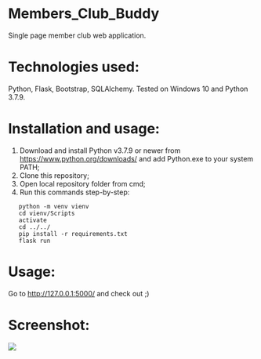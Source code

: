 # Members_Club_Buddy
Single page member club web application.

# Technologies used:
Python, Flask, Bootstrap, SQLAlchemy. Tested on Windows 10 and Python 3.7.9.

# Installation and usage:
1. Download and install Python v3.7.9 or newer from https://www.python.org/downloads/ and add Python.exe to your system PATH;
2. Clone this repository;
3. Open local repository folder from cmd;
4. Run this commands step-by-step:
```
   python -m venv vienv
   cd vienv/Scripts
   activate
   cd ../../
   pip install -r requirements.txt
   flask run
```
# Usage:
Go to http://127.0.0.1:5000/ and check out ;)

# Screenshot:

<img src='https://i.imgur.com/kK3QUsF.png'>

